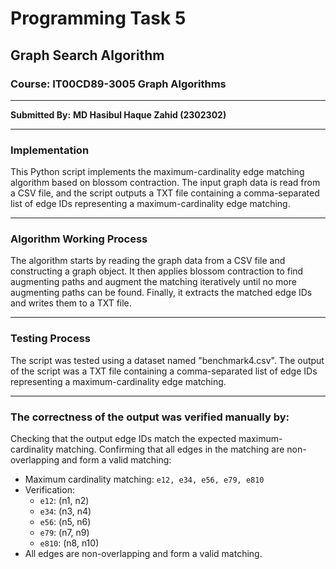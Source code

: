 # Programming Task 5

## Graph Search Algorithm
### Course: IT00CD89-3005 Graph Algorithms 

-------
**Submitted By:**
**MD Hasibul Haque Zahid (2302302)** 

-------

### Implementation

This Python script implements the maximum-cardinality edge matching algorithm based on blossom contraction. The input graph data is read from a CSV file, and the script outputs a TXT file containing a comma-separated list of edge IDs representing a maximum-cardinality edge matching.

-------
### Algorithm Working Process

The algorithm starts by reading the graph data from a CSV file and constructing a graph object. It then applies blossom contraction to find augmenting paths and augment the matching iteratively until no more augmenting paths can be found. Finally, it extracts the matched edge IDs and writes them to a TXT file.

-------
### Testing Process

The script was tested using a dataset named "benchmark4.csv". The output of the script was a TXT file containing a comma-separated list of edge IDs representing a maximum-cardinality edge matching.

-------
### The correctness of the output was verified manually by:

Checking that the output edge IDs match the expected maximum-cardinality matching.
Confirming that all edges in the matching are non-overlapping and form a valid matching:
   - Maximum cardinality matching: `e12, e34, e56, e79, e810`
   - Verification:
     - `e12`: (n1, n2)
     - `e34`: (n3, n4)
     - `e56`: (n5, n6)
     - `e79`: (n7, n9)
     - `e810`: (n8, n10)
   - All edges are non-overlapping and form a valid matching.
